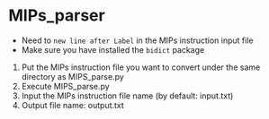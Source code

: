 # MIPs_parser
* Need to `new line after Label` in the MIPs instruction input file
* Make sure you have installed the `bidict` package

1. Put the MIPs instruction file you want to convert under the same directory as MIPS_parse.py
2. Execute MIPS_parse.py
3. Input the MIPs instruction file name (by default: input.txt)
4. Output file name: output.txt
